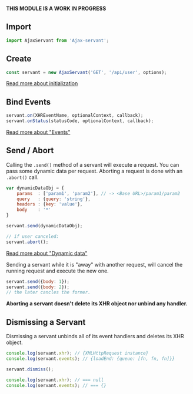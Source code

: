 **THIS MODULE IS A WORK IN PROGRESS**

Import
------
```js
import AjaxServant from 'Ajax-servant';
```




Create
------
```js
const servant = new AjaxServant('GET', '/api/user', options);
```

[Read more about initialization](./init.md)




Bind Events
-----------
```js
servant.on(XHREventName, optionalContext, callback);
servant.onStatus(statusCode, optionalContext, callback);
```
[Read more about "Events"](./events.md)




Send / Abort
------------
Calling the `.send()` method of a servant will execute a request. You can pass some dynamic data per request.
Aborting a request is done with an `.abort()` call.
```js
var dynamicDataObj = {
	params  : ['param1', 'param2'], // -> <Base URL>/param1/param2
	query   : {query: 'string'},
	headers : {key: 'value'},
	body    : '*'
}

servant.send(dynamicDataObj);

// if user canceled:
servant.abort();
```
[Read more about "Dynamic data"](./dynamic-data.md)

Sending a servant while it is "away" with another request, will cancel the running request and execute the new one.
```js
servant.send({body: 1});
servant.send({body: 2});
// the later cancles the former.
```
**Aborting a servant doesn't delete its XHR object nor unbind any handler.**




Dismissing a Servant
--------------------
Dismissing a servant unbinds all of its event handlers and deletes its XHR object.
```js
console.log(servant.xhr); // {XMLHttpRequest instance}
console.log(servant.events); // {loadEnd: {queue: [fn, fn, fn]}}

servant.dismiss();

console.log(servant.xhr); // === null
console.log(servant.events); // === {}
```
